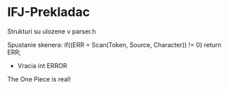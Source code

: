 # IFJ-Prekladac

Strukturi su ulozene v parser.h

Spustanie skenera: if((ERR = Scan(Token, Source, Character)) != 0) return ERR;
  - Vracia int ERROR
  
  The One Piece is real!
